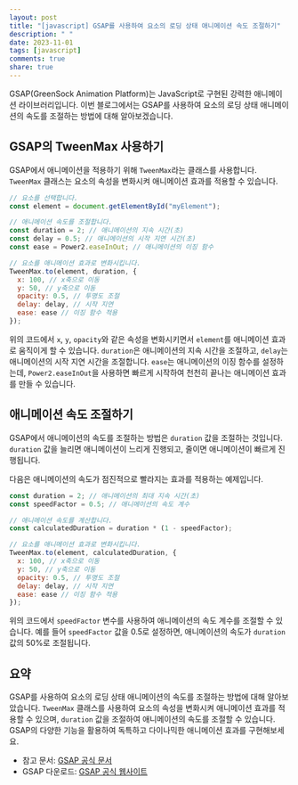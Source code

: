 ```yaml
---
layout: post
title: "[javascript] GSAP를 사용하여 요소의 로딩 상태 애니메이션 속도 조절하기"
description: " "
date: 2023-11-01
tags: [javascript]
comments: true
share: true
---
```


GSAP(GreenSock Animation Platform)는 JavaScript로 구현된 강력한 애니메이션 라이브러리입니다. 이번 블로그에서는 GSAP를 사용하여 요소의 로딩 상태 애니메이션의 속도를 조절하는 방법에 대해 알아보겠습니다.

## GSAP의 TweenMax 사용하기

GSAP에서 애니메이션을 적용하기 위해 `TweenMax`라는 클래스를 사용합니다. `TweenMax` 클래스는 요소의 속성을 변화시켜 애니메이션 효과를 적용할 수 있습니다.

```javascript
// 요소를 선택합니다.
const element = document.getElementById("myElement");

// 애니메이션 속도를 조절합니다.
const duration = 2; // 애니메이션의 지속 시간(초)
const delay = 0.5; // 애니메이션의 시작 지연 시간(초)
const ease = Power2.easeInOut; // 애니메이션의 이징 함수

// 요소를 애니메이션 효과로 변화시킵니다.
TweenMax.to(element, duration, {
  x: 100, // x축으로 이동
  y: 50, // y축으로 이동
  opacity: 0.5, // 투명도 조절
  delay: delay, // 시작 지연
  ease: ease // 이징 함수 적용
});
```

위의 코드에서 `x`, `y`, `opacity`와 같은 속성을 변화시키면서 `element`를 애니메이션 효과로 움직이게 할 수 있습니다. `duration`은 애니메이션의 지속 시간을 조절하고, `delay`는 애니메이션의 시작 지연 시간을 조절합니다. `ease`는 애니메이션의 이징 함수를 설정하는데, `Power2.easeInOut`을 사용하면 빠르게 시작하여 천천히 끝나는 애니메이션 효과를 만들 수 있습니다.

## 애니메이션 속도 조절하기

GSAP에서 애니메이션의 속도를 조절하는 방법은 `duration` 값을 조절하는 것입니다. `duration` 값을 늘리면 애니메이션이 느리게 진행되고, 줄이면 애니메이션이 빠르게 진행됩니다.

다음은 애니메이션의 속도가 점진적으로 빨라지는 효과를 적용하는 예제입니다.

```javascript
const duration = 2; // 애니메이션의 최대 지속 시간(초)
const speedFactor = 0.5; // 애니메이션의 속도 계수

// 애니메이션 속도를 계산합니다.
const calculatedDuration = duration * (1 - speedFactor);

// 요소를 애니메이션 효과로 변화시킵니다.
TweenMax.to(element, calculatedDuration, {
  x: 100, // x축으로 이동
  y: 50, // y축으로 이동
  opacity: 0.5, // 투명도 조절
  delay: delay, // 시작 지연
  ease: ease // 이징 함수 적용
});
```

위의 코드에서 `speedFactor` 변수를 사용하여 애니메이션의 속도 계수를 조절할 수 있습니다. 예를 들어 `speedFactor` 값을 0.5로 설정하면, 애니메이션의 속도가 `duration` 값의 50%로 조절됩니다.

## 요약

GSAP를 사용하여 요소의 로딩 상태 애니메이션의 속도를 조절하는 방법에 대해 알아보았습니다. `TweenMax` 클래스를 사용하여 요소의 속성을 변화시켜 애니메이션 효과를 적용할 수 있으며, `duration` 값을 조절하여 애니메이션의 속도를 조절할 수 있습니다. GSAP의 다양한 기능을 활용하여 독특하고 다이나믹한 애니메이션 효과를 구현해보세요.

- 참고 문서: [GSAP 공식 문서](https://greensock.com/docs/)
- GSAP 다운로드: [GSAP 공식 웹사이트](https://greensock.com/gsap/)